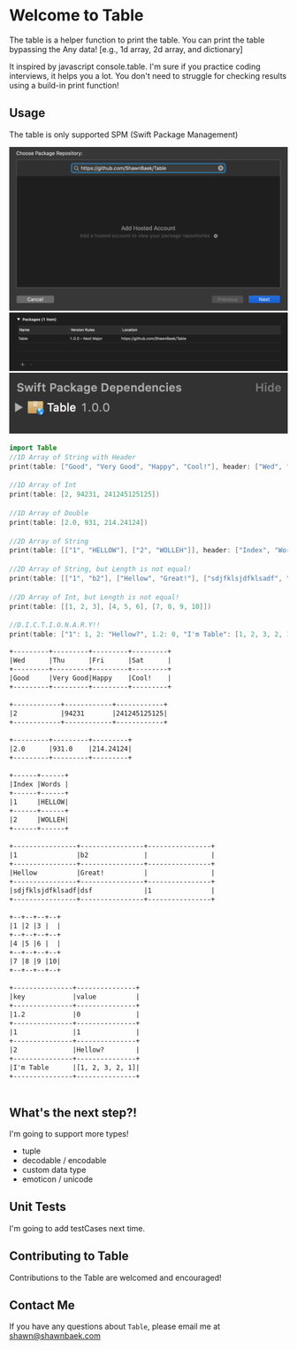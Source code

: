 # Welcome to Table
The table is a helper function to print the table. You can print the table bypassing the Any data! 
[e.g., 1d array, 2d array, and dictionary]

It inspired by javascript console.table. I'm sure if you practice coding interviews, it helps you a lot. You don't need to struggle for checking results using a build-in print function!

## Usage
The table is only supported SPM (Swift Package Management)

![Add Swift Package](Images/spm.png)
![Check Table Version](Images/installed.png)
![Done](Images/package.png)

```swift
import Table
//1D Array of String with Header
print(table: ["Good", "Very Good", "Happy", "Cool!"], header: ["Wed", "Thu", "Fri", "Sat"])

//1D Array of Int
print(table: [2, 94231, 241245125125])

//1D Array of Double
print(table: [2.0, 931, 214.24124])

//2D Array of String
print(table: [["1", "HELLOW"], ["2", "WOLLEH"]], header: ["Index", "Words"])

//2D Array of String, but Length is not equal!
print(table: [["1", "b2"], ["Hellow", "Great!"], ["sdjfklsjdfklsadf", "dsf", "1"]])

//2D Array of Int, but Length is not equal!
print(table: [[1, 2, 3], [4, 5, 6], [7, 8, 9, 10]])

//D.I.C.T.I.O.N.A.R.Y!!
print(table: ["1": 1, 2: "Hellow?", 1.2: 0, "I'm Table": [1, 2, 3, 2, 1]], header: ["key", "value"])
```

```console
+---------+---------+---------+---------+
|Wed      |Thu      |Fri      |Sat      |
+---------+---------+---------+---------+
|Good     |Very Good|Happy    |Cool!    |
+---------+---------+---------+---------+

+------------+------------+------------+
|2           |94231       |241245125125|
+------------+------------+------------+

+---------+---------+---------+
|2.0      |931.0    |214.24124|
+---------+---------+---------+

+------+------+
|Index |Words |
+------+------+
|1     |HELLOW|
+------+------+
|2     |WOLLEH|
+------+------+

+----------------+----------------+----------------+
|1               |b2              |                |
+----------------+----------------+----------------+
|Hellow          |Great!          |                |
+----------------+----------------+----------------+
|sdjfklsjdfklsadf|dsf             |1               |
+----------------+----------------+----------------+

+--+--+--+--+
|1 |2 |3 |  |
+--+--+--+--+
|4 |5 |6 |  |
+--+--+--+--+
|7 |8 |9 |10|
+--+--+--+--+

+---------------+---------------+
|key            |value          |
+---------------+---------------+
|1.2            |0              |
+---------------+---------------+
|1              |1              |
+---------------+---------------+
|2              |Hellow?        |
+---------------+---------------+
|I'm Table      |[1, 2, 3, 2, 1]|
+---------------+---------------+


```

## What's the next step?!
I'm going to support more types!
- tuple
- decodable / encodable
- custom data type
- emoticon / unicode

## Unit Tests
I'm going to add testCases next time.

## Contributing to Table
Contributions to the Table are welcomed and encouraged!

## Contact Me
If you have any questions about `Table`, please email me at shawn@shawnbaek.com

